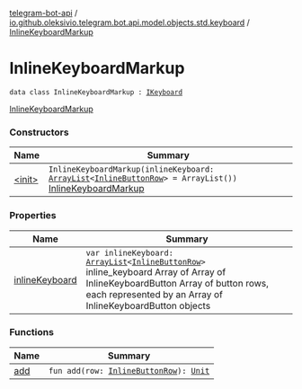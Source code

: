 [telegram-bot-api](../../index.md) / [io.github.oleksivio.telegram.bot.api.model.objects.std.keyboard](../index.md) / [InlineKeyboardMarkup](./index.md)

# InlineKeyboardMarkup

`data class InlineKeyboardMarkup : `[`IKeyboard`](../-i-keyboard.md)

[InlineKeyboardMarkup](https://core.telegram.org/bots/api/#inlinekeyboardmarkup)

### Constructors

| Name | Summary |
|---|---|
| [&lt;init&gt;](-init-.md) | `InlineKeyboardMarkup(inlineKeyboard: `[`ArrayList`](https://kotlinlang.org/api/latest/jvm/stdlib/kotlin.collections/-array-list/index.html)`<`[`InlineButtonRow`](../../io.github.oleksivio.telegram.bot.api.model.objects.std.keyboard.row/-inline-button-row/index.md)`> = ArrayList())`<br>[InlineKeyboardMarkup](https://core.telegram.org/bots/api/#inlinekeyboardmarkup) |

### Properties

| Name | Summary |
|---|---|
| [inlineKeyboard](inline-keyboard.md) | `var inlineKeyboard: `[`ArrayList`](https://kotlinlang.org/api/latest/jvm/stdlib/kotlin.collections/-array-list/index.html)`<`[`InlineButtonRow`](../../io.github.oleksivio.telegram.bot.api.model.objects.std.keyboard.row/-inline-button-row/index.md)`>`<br>inline_keyboard Array of Array of InlineKeyboardButton Array of button rows, each represented by an Array of InlineKeyboardButton objects |

### Functions

| Name | Summary |
|---|---|
| [add](add.md) | `fun add(row: `[`InlineButtonRow`](../../io.github.oleksivio.telegram.bot.api.model.objects.std.keyboard.row/-inline-button-row/index.md)`): `[`Unit`](https://kotlinlang.org/api/latest/jvm/stdlib/kotlin/-unit/index.html) |
